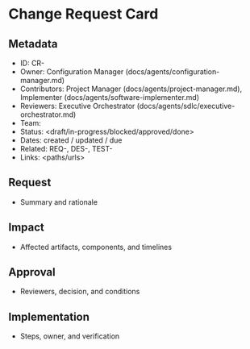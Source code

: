 # Change Request Card

## Metadata
- ID: CR-<id>
- Owner: Configuration Manager (docs/agents/configuration-manager.md)
- Contributors: Project Manager (docs/agents/project-manager.md), Implementer (docs/agents/software-implementer.md)
- Reviewers: Executive Orchestrator (docs/agents/sdlc/executive-orchestrator.md)
- Team: <team>
- Status: <draft/in-progress/blocked/approved/done>
- Dates: created <YYYY-MM-DD> / updated <YYYY-MM-DD> / due <YYYY-MM-DD>
- Related: REQ-<id>, DES-<id>, TEST-<id>
- Links: <paths/urls>

## Request
- Summary and rationale

## Impact
- Affected artifacts, components, and timelines

## Approval
- Reviewers, decision, and conditions

## Implementation
- Steps, owner, and verification
